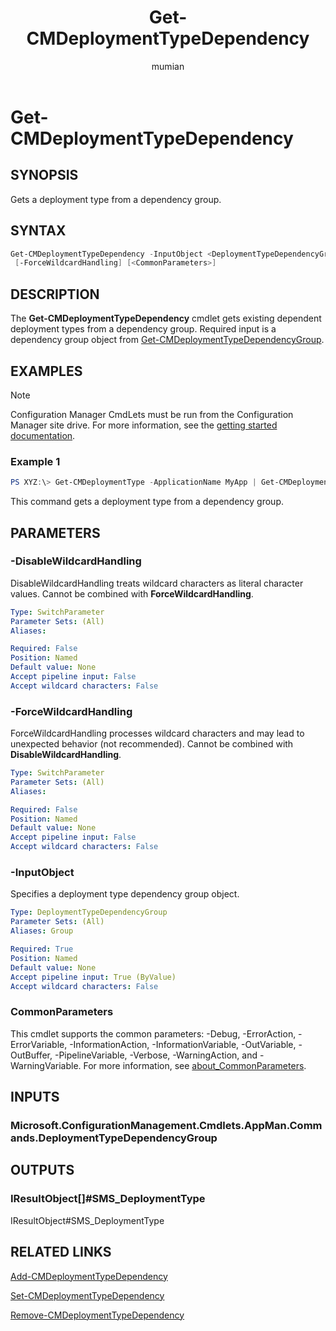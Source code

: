 ﻿---
title: Get-CMDeploymentTypeDependency
titleSuffix: Configuration Manager
description: Gets a deployment type dependency.
ms.date: 01/02/2019
ms.prod: configuration-manager
ms.technology: configmgr-other
ms.topic: reference
author: mumian
ms.author: jgao
manager: dougeby
---

# Get-CMDeploymentTypeDependency

## SYNOPSIS

Gets a deployment type from a dependency group.

## SYNTAX

```powershell
Get-CMDeploymentTypeDependency -InputObject <DeploymentTypeDependencyGroup> [-DisableWildcardHandling]
 [-ForceWildcardHandling] [<CommonParameters>]
```

## DESCRIPTION

The **Get-CMDeploymentTypeDependency** cmdlet gets existing dependent deployment types from a dependency group. Required input is a dependency group object from [Get-CMDeploymentTypeDependencyGroup](./Get-CMDeploymentTypeDependencyGroup.md).

## EXAMPLES

> [!NOTE]
> Configuration Manager CmdLets must be run from the Configuration Manager site drive. For more information, see the [getting started documentation](https://docs.microsoft.com/powershell/sccm/overview).


### Example 1

```powershell
PS XYZ:\> Get-CMDeploymentType -ApplicationName MyApp | Get-CMDeploymentTypeDependencyGroup -GroupName MyGroup | Get-CMDeploymentTypeDependency
```

This command gets a deployment type from a dependency group.

## PARAMETERS

### -DisableWildcardHandling

DisableWildcardHandling treats wildcard characters as literal character values. Cannot be combined with **ForceWildcardHandling**.

```yaml
Type: SwitchParameter
Parameter Sets: (All)
Aliases: 

Required: False
Position: Named
Default value: None
Accept pipeline input: False
Accept wildcard characters: False
```

### -ForceWildcardHandling

ForceWildcardHandling processes wildcard characters and may lead to unexpected behavior (not recommended). Cannot be combined with **DisableWildcardHandling**.

```yaml
Type: SwitchParameter
Parameter Sets: (All)
Aliases: 

Required: False
Position: Named
Default value: None
Accept pipeline input: False
Accept wildcard characters: False
```

### -InputObject

Specifies a deployment type dependency group object.

```yaml
Type: DeploymentTypeDependencyGroup
Parameter Sets: (All)
Aliases: Group

Required: True
Position: Named
Default value: None
Accept pipeline input: True (ByValue)
Accept wildcard characters: False
```

### CommonParameters

This cmdlet supports the common parameters: -Debug, -ErrorAction, -ErrorVariable, -InformationAction, -InformationVariable, -OutVariable, -OutBuffer, -PipelineVariable, -Verbose, -WarningAction, and -WarningVariable. For more information, see [about_CommonParameters](http://go.microsoft.com/fwlink/?LinkID=113216).

## INPUTS

### Microsoft.ConfigurationManagement.Cmdlets.AppMan.Commands.DeploymentTypeDependencyGroup

## OUTPUTS

### IResultObject[]#SMS_DeploymentType

IResultObject#SMS_DeploymentType

## RELATED LINKS

[Add-CMDeploymentTypeDependency](./Add-CMDeploymentTypeDependency.md)

[Set-CMDeploymentTypeDependency](./Set-CMDeploymentTypeDependency.md)

[Remove-CMDeploymentTypeDependency](./Remove-CMDeploymentTypeDependency.md)

